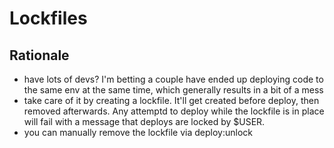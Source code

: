 # Lockfiles

## Rationale
* have lots of devs? I'm betting a couple have ended up deploying code to the same env at the same time, which generally results in a bit of a mess
* take care of it by creating a lockfile. It'll get created before deploy, then removed afterwards. Any attemptd to deploy while the lockfile is in place will fail with a message that deploys are locked by $USER.
* you can manually remove the lockfile via deploy:unlock

